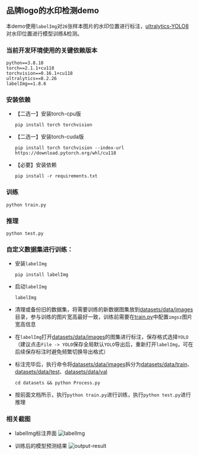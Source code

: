 ## 品牌logo的水印检测demo

本demo使用`labelImg`对`26`张样本图片的水印位置进行标注，[ultralytics-YOLO8](https://github.com/ultralytics/ultralytics)对水印位置进行模型训练&检测。


### 当前开发环境使用的关键依赖版本
```text
python==3.8.18
torch==2.1.1+cu118
torchvision==0.16.1+cu118
ultralytics==8.2.26
labelImg==1.8.6
```


### 安装依赖
- 【二选一】安装torch-cpu版
    ```shell
    pip install torch torchvision
    ```
- 【二选一】安装torch-cuda版
    ```shell
    pip install torch torchvision --index-url https://download.pytorch.org/whl/cu118
    ```
- 【必要】安装依赖
    ```shell
    pip install -r requirements.txt
    ```


### 训练
```shell
python train.py
```


### 推理
```shell
python test.py
```

### 自定义数据集进行训练：
- 安装`labelImg`
    ```shell
    pip install labelImg
    ```

- 启动`labelImg`
    ```shell
    labelImg
    ```

- 清理或备份旧的数据集，将需要训练的新数据图集放到[datasets/data/images](datasets/data/images)目录，参与训练的图片宽高最好一致，训练前需要在[train.py](train.py)中配置`imgsz`图片宽高信息
- 在`labelImg`打开[datasets/data/images](datasets/data/images)的图集进行标注，保存格式选择`YOLO`（建议点击`File -> YOLO`保存全局默认`YOLO`导出后，重新打开`labelImg`，可在后续保存标注时避免频繁切换导出格式）
- 标注完毕后，执行命令将[datasets/data/images](datasets/data/images)拆分为[datasets/data/train](datasets/data/train)、[datasets/data/test](datasets/data/test)、[datasets/data/val](datasets/data/val)
    ```shell
    cd datasets && python Process.py
    ```
- 按前面文档所示，执行`python train.py`进行训练，执行`python test.py`进行推理


### 相关截图
- labelImg标注界面
![labelImg](https://github.com/Samge0/yolo8-watermark-brand/assets/17336101/c8f9ac72-09f0-4bf7-93f5-e0aa0b20e7ef)

- 训练后的模型预测结果
![output-result](https://github.com/Samge0/yolo8-watermark-brand/assets/17336101/ccdccdc0-8683-499d-bd2b-27948a0fa4f3)